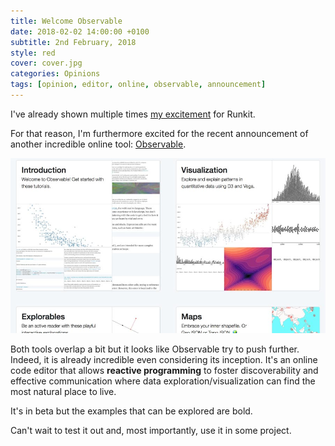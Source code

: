 ```yaml
---
title: Welcome Observable
date: 2018-02-02 14:00:00 +0100
subtitle: 2nd February, 2018
style: red
cover: cover.jpg
categories: Opinions
tags: [opinion, editor, online, observable, announcement]
---
```


I've already shown multiple times [my excitement](https://fabiofranchino.com/blog/runkit-is-great/) for Runkit.

For that reason, I'm furthermore excited for the recent announcement of another incredible online tool: [Observable](https://beta.observablehq.com/).

![](../assets/posts/welcome-observable-tool/cover.jpg)

Both tools overlap a bit but it looks like Observable try to push further.  
Indeed, it is already incredible even considering its inception. It's an online code editor that allows **reactive programming** to foster discoverability and effective communication where data exploration/visualization can find the most natural place to live.

It's in beta but the examples that can be explored are bold.

Can't wait to test it out and, most importantly, use it in some project.

